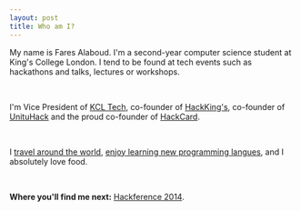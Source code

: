 ```yaml
---
layout: post
title: Who am I?
---
```


My name is Fares Alaboud. I'm a second-year computer science student at King's College London. I tend to be found at tech events such as hackathons and talks, lectures or workshops.  

<br/>

I'm Vice President of [KCL Tech](http://kcltech.com), co-founder of [HackKing's](http://hackkings.org), co-founder of [UnituHack](http://unituhack.com) and the proud co-founder of [HackCard](http://hackcard.org).

<br/>

I [travel around the world](http://wolpy.com/faresalaboud/map), [enjoy learning new programming langues](http://www.codecademy.com/faresalaboud), and I absolutely love food.

<br/>

**Where you'll find me next:** [Hackference 2014](http://2014.hackference.co.uk).
